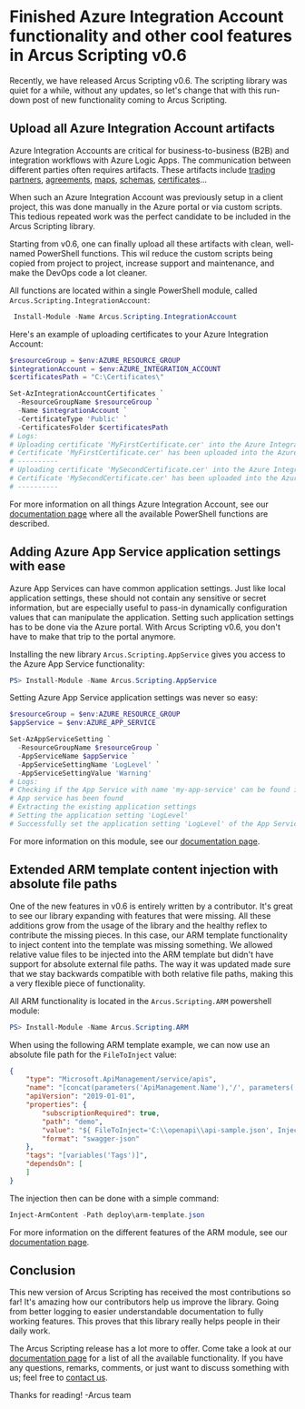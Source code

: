 # Finished Azure Integration Account functionality and other cool features in Arcus Scripting v0.6
Recently, we have released Arcus Scripting v0.6. The scripting library was quiet for a while, without any updates, so let's change that with this run-down post of new functionality coming to Arcus Scripting.

## Upload all Azure Integration Account artifacts
Azure Integration Accounts are critical for business-to-business (B2B) and integration workflows with Azure Logic Apps. The communication between different parties often requires artifacts. These artifacts include [trading partners](https://docs.microsoft.com/en-us/azure/logic-apps/logic-apps-enterprise-integration-partners), [agreements](https://docs.microsoft.com/en-us/azure/logic-apps/logic-apps-enterprise-integration-agreements), [maps](https://docs.microsoft.com/en-us/azure/logic-apps/logic-apps-enterprise-integration-maps), [schemas](https://docs.microsoft.com/en-us/azure/logic-apps/logic-apps-enterprise-integration-maps), [certificates](https://docs.microsoft.com/en-us/azure/logic-apps/logic-apps-enterprise-integration-certificates)...

When such an Azure Integration Account was previously setup in a client project, this was done manually in the Azure portal or via custom scripts. This tedious repeated work was the perfect candidate to be included in the Arcus Scripting library.

Starting from v0.6, one can finally upload all these artifacts with clean, well-named PowerShell functions. This wil reduce the custom scripts being copied from project to project, increase support and maintenance, and make the DevOps code a lot cleaner.

All functions are located within a single PowerShell module, called `Arcus.Scripting.IntegrationAccount`:
```powershell
 Install-Module -Name Arcus.Scripting.IntegrationAccount
```

Here's an example of uploading certificates to your Azure Integration Account:
```powershell
$resourceGroup = $env:AZURE_RESOURCE_GROUP
$integrationAccount = $env:AZURE_INTEGRATION_ACCOUNT
$certificatesPath = "C:\Certificates\"

Set-AzIntegrationAccountCertificates `
  -ResourceGroupName $resourceGroup `
  -Name $integrationAccount `
  -CertificateType 'Public' `
  -CertificatesFolder $certificatesPath
# Logs:
# Uploading certificate 'MyFirstCertificate.cer' into the Azure Integration Account 'my-integration-account'
# Certificate 'MyFirstCertificate.cer' has been uploaded into the Azure Integration Account 'my-integration-account'
# ----------
# Uploading certificate 'MySecondCertificate.cer' into the Azure Integration Account 'my-integration-account'
# Certificate 'MySecondCertificate.cer' has been uploaded into the Azure Integration Account 'my-integration-account'
# ----------
```

For more information on all things Azure Integration Account, see our [documentation page](https://scripting.arcus-azure.net/Features/powershell/azure-integration-account) where all the available PowerShell functions are described.

## Adding Azure App Service application settings with ease
Azure App Services can have common application settings. Just like local application settings, these should not contain any sensitive or secret information, but are especially useful to pass-in dynamically configuration values that can manipulate the application. Setting such application settings has to be done via the Azure portal. With Arcus Scripting v0.6, you don't have to make that trip to the portal anymore.

Installing the new library `Arcus.Scripting.AppService` gives you access to the Azure App Service functionality:
```powershell
PS> Install-Module -Name Arcus.Scripting.AppService
```

Setting Azure App Service application settings was never so easy:
```powershell
$resourceGroup = $env:AZURE_RESOURCE_GROUP
$appService = $env:AZURE_APP_SERVICE

Set-AzAppServiceSetting `
  -ResourceGroupName $resourceGroup `
  -AppServiceName $appService `
  -AppServiceSettingName 'LogLevel' `
  -AppServiceSettingValue 'Warning'
# Logs:
# Checking if the App Service with name 'my-app-service' can be found in the resource group 'my-resource-group'
# App service has been found
# Extracting the existing application settings
# Setting the application setting 'LogLevel'
# Successfully set the application setting 'LogLevel' of the App Service 'my-app-service' within resource group 'my-resource-group'
```

For more information on this module, see our [documentation page](https://scripting.arcus-azure.net/Features/powershell/azure-app-service).

## Extended ARM template content injection with absolute file paths
One of the new features in v0.6 is entirely written by a contributor. It's great to see our library expanding with features that were missing. All these additions grow from the usage of the library and the healthy reflex to contribute the missing pieces. In this case, our ARM template functionality to inject content into the template was missing something. We allowed relative value files to be injected into the ARM template but didn't have support for absolute external file paths. The way it was updated made sure that we stay backwards compatible with both relative file paths, making this a very flexible piece of functionality.

All ARM functionality is located in the `Arcus.Scripting.ARM` powershell module:
```powershell
PS> Install-Module -Name Arcus.Scripting.ARM
```

When using the following ARM template example, we can now use an absolute file path for the `FileToInject` value:
```json
{
    "type": "Microsoft.ApiManagement/service/apis",
    "name": "[concat(parameters('ApiManagement.Name'),'/', parameters('ApiManagement.Api.Name'))]",
    "apiVersion": "2019-01-01",
    "properties": {
        "subscriptionRequired": true,
        "path": "demo",
        "value": "${ FileToInject='C:\\openapi\\api-sample.json', InjectAsJsonObject}$",
        "format": "swagger-json"
    },
    "tags": "[variables('Tags')]",
    "dependsOn": [
    ]
}
```

The injection then can be done with a simple command:
```powershell
Inject-ArmContent -Path deploy\arm-template.json
```

For more information on the different features of the ARM module, see our [documentation page](https://scripting.arcus-azure.net/Features/powershell/arm).

## Conclusion
This new version of Arcus Scripting has received the most contributions so far! It's amazing how our contributors help us improve the library. Going from better logging to easier understandable documentation to fully working features. This proves that this library really helps people in their daily work.

The Arcus Scripting release has a lot more to offer. Come take a look at our [documentation page](https://scripting.arcus-azure.net/) for a list of all the available functionality. If you have any questions, remarks, comments, or just want to discuss something with us; feel free to [contact us](https://github.com/arcus-azure/arcus.scripting/issues/new/choose).

Thanks for reading!
-Arcus team
